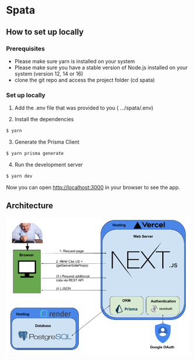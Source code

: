 
# Spata

  

## How to set up locally
### Prerequisites

- Please make sure yarn is installed on your system
- Please make sure you have a stable version of Node.js installed on your system (version 12, 14 or 16)
- clone the git repo and access the project folder (cd spata)
### Set up locally
1. Add the .env file that was provided to you ( .../spata/.env)

2. Install the dependencies
```bash
$ yarn
```

3. Generate the Prisma Client
```bash
$ yarn prisma generate
```

4. Run the development server
```bash
$ yarn dev
```

Now you can open [http://localhost:3000](http://localhost:3000) in your browser to see the app.



## Architecture

  
  

![image info](./readme_res/arch.png)